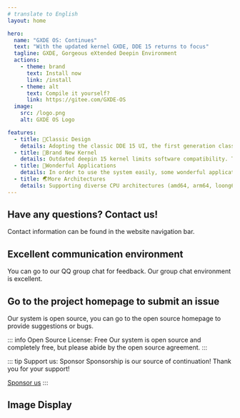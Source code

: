 ```yaml
---
# translate to English
layout: home

hero:
  name: "GXDE OS: Continues"
  text: "With the updated kernel GXDE, DDE 15 returns to focus"
  tagline: GXDE, Gorgeous eXtended Deepin Environment
  actions:
    - theme: brand
      text: Install now
      link: /install
    - theme: alt
      text: Compile it yourself?
      link: https://gitee.com/GXDE-OS
  image:
    src: /logo.png
    alt: GXDE OS Logo

features:
  - title: 🌈Classic Design
    details: Adopting the classic DDE 15 UI, the first generation classic is worth remembering
  - title: 🏡Brand New Kernel
    details: Outdated deepin 15 kernel limits software compatibility. This system revives the classic design with a new Debian kernel
  - title: 📌Wonderful Applications
    details: In order to use the system easily, some wonderful applications have been installed such as Wine Runner, Spark Store and so on
  - title: 🌏More Architectures
    details: Supporting diverse CPU architectures (amd64, arm64, loong64) to enable wider use of this classic desktop
---
```


## Have any questions? Contact us!

Contact information can be found in the website navigation bar.

## Excellent communication environment

You can go to our QQ group chat for feedback. Our group chat environment is excellent.

## Go to the project homepage to submit an issue

Our system is open source, you can go to the open source homepage to provide suggestions or bugs.

::: info Open Source License: Free
Our system is open source and completely free, but please abide by the open source agreement.
:::

::: tip Support us: Sponsor
Sponsorship is our source of continuation! Thank you for your support!

[Sponsor us](https://gitee.com/GXDE-OS#%E8%AF%B7%E4%BD%9C%E8%80%85%E5%96%9D%E6%9D%AF%E8%8C%B6)
:::

## Image Display

<el-carousel type="card" height="24vw" indicator-position="none">
  <el-carousel-item v-for="item, k in previewSrcList" :key="item">
    <el-image preview-teleported :preview-src-list="previewSrcList" :src="item" :initial-index="k" />
  </el-carousel-item>
</el-carousel>


<script setup>
import { ElCarousel, ElCarouselItem, ElImage, ElImageViewer } from 'element-plus';
import 'element-plus/es/components/carousel/style/css';
import 'element-plus/es/components/carousel-item/style/css';
import 'element-plus/es/components/image/style/css';
import 'element-plus/es/components/image-viewer/style/css';

const previewSrcList = [
  '/1.png',
  '/2.png',
  '/3.png',
  '/4.png',
  '/5.png',
  '/6.png',
];
</script>